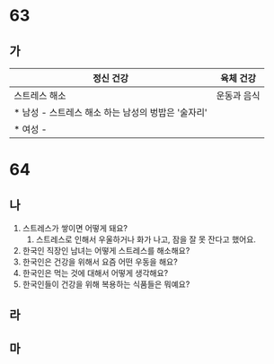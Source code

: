 # 63
## 가
| 정신 건강                           | 육체 건강  |
| ------------------------------- | ------ |
| 스트레스 해소                         | 운동과 음식 |
| * 남성 - 스트레스 해소 하는 남성의 벙밥은 '술자리' |        |
| * 여성 -                          |        |
# 64
## 나
1. 스트레스가 쌓이면 어떻게 돼요?
	1. 스트레스로 인해서 우울하거나 화가 나고, 잠을 잘 못 잔다고 했어요.
2. 한국인 직장인 남녀는 어떻게 스트레스를 해소해요?
3. 한국인은 건강을 위해서 요즘 어떤 우동을 해요?
4. 한국인은 먹는 것에 대해서 어떻게 생각해요?
5. 한국인들이 건강을 위해 복용하는 식품들은 뭐예요?
## 라

## 마
